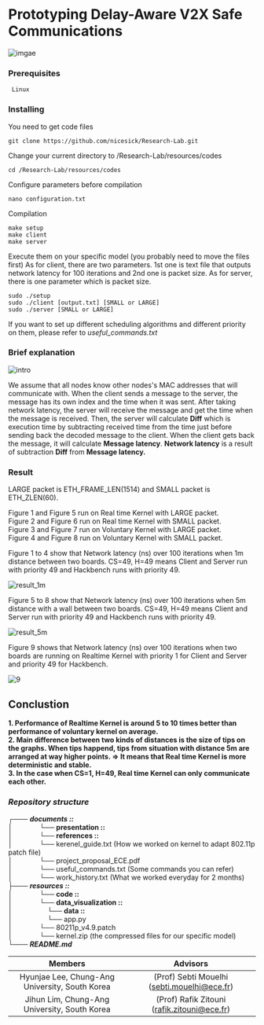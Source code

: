 # Prototyping Delay-Aware V2X Safe Communications

![imgae](https://user-images.githubusercontent.com/29877872/52818029-e3237680-30a5-11e9-8428-835ce1037235.png)

### Prerequisites

```
 Linux 
```
### Installing

You need to get code files

```
git clone https://github.com/nicesick/Research-Lab.git
```

Change your current directory to /Research-Lab/resources/codes

```
cd /Research-Lab/resources/codes
```

Configure parameters before compilation

```
nano configuration.txt
```

Compilation

```
make setup
make client
make server
```

Execute them on your specific model (you probably need to move the files first)
As for client, there are two parameters. 1st one is text file that outputs network latency for 100 iterations and 2nd one is packet size. As for server, there is one parameter which is packet size.

```
sudo ./setup
sudo ./client [output.txt] [SMALL or LARGE]
sudo ./server [SMALL or LARGE]
```

If you want to set up different scheduling algorithms and different priority on them, please refer to *useful_commands.txt*

### Brief explanation

![intro](https://user-images.githubusercontent.com/29877872/53198944-0908c800-361e-11e9-843e-e2157689753f.png)

We assume that all nodes know other nodes's MAC addresses that will communicate with. When the client sends a message to the server, the message has its own index and the time when it was sent. After taking network latency, the server will receive the message and get the time when the message is received. Then, the server will calculate __Diff__ which is execution time by subtracting received time from the time just before sending back the decoded message to the client. When the client gets back the message, it will calculate __Message latency__. __Network latency__ is a result of subtraction __Diff__ from __Message latency.__

### Result

LARGE packet is ETH_FRAME_LEN(1514) and SMALL packet is ETH_ZLEN(60).
  
Figure 1 and Figure 5 run on Real time Kernel with LARGE packet.  
Figure 2 and Figure 6 run on Real time Kernel with SMALL packet.  
Figure 3 and Figure 7 run on Voluntary Kernel with LARGE packet.  
Figure 4 and Figure 8 run on Voluntary Kernel with SMALL packet.  

Figure 1 to 4 show that Network latency (ns) over 100 iterations when 1m distance between two boards. CS=49, H=49 means Client and Server run with priority 49 and Hackbench runs with priority 49.   

![result_1m](https://user-images.githubusercontent.com/29877872/53449096-608da600-3a19-11e9-87d2-1b6858e2c340.png)  

Figure 5 to 8 show that Network latency (ns) over 100 iterations when 5m distance with a wall between two boards. CS=49, H=49 means Client and Server run with priority 49 and Hackbench runs with priority 49.  

![result_5m](https://user-images.githubusercontent.com/29877872/53449124-6e432b80-3a19-11e9-83a1-87d56c68b6fa.png)  


Figure 9 shows that Network latency (ns) over 100 iterations when two boards are running on Realtime Kernel with priority 1 for Client and Server and priority 49 for Hackbench.

![9](https://user-images.githubusercontent.com/29877872/53495326-07b52080-3aa0-11e9-9cc1-a15ca8871a4a.png)   

## Conclustion  

 __1. Performance of Realtime Kernel is around 5 to 10 times better than performance of voluntary kernel on average.  
   2. Main difference between two kinds of distances is the size of tips on the graphs. When tips happend, tips from situation with distance 5m are arranged at way higher points. => It means that Real time Kernel is more deterministic and stable.  
   3. In the case when CS=1, H=49, Real time Kernel can only communicate each other.__        
    
### *Repository structure*  
 ┌─── ___documents ::___  
 │&nbsp;&nbsp;&nbsp;&nbsp;&nbsp;&nbsp;&nbsp;&nbsp;&nbsp;&nbsp;&nbsp;&nbsp;&nbsp;&nbsp;└── __presentation ::__  
 │&nbsp;&nbsp;&nbsp;&nbsp;&nbsp;&nbsp;&nbsp;&nbsp;&nbsp;&nbsp;&nbsp;&nbsp;&nbsp;&nbsp;└── __references ::__  
 │&nbsp;&nbsp;&nbsp;&nbsp;&nbsp;&nbsp;&nbsp;&nbsp;&nbsp;&nbsp;&nbsp;&nbsp;&nbsp;&nbsp;└── kerenel_guide.txt (How we worked on kernel to adapt 802.11p patch file)  
 │&nbsp;&nbsp;&nbsp;&nbsp;&nbsp;&nbsp;&nbsp;&nbsp;&nbsp;&nbsp;&nbsp;&nbsp;&nbsp;&nbsp;└── project_proposal_ECE.pdf  
 │&nbsp;&nbsp;&nbsp;&nbsp;&nbsp;&nbsp;&nbsp;&nbsp;&nbsp;&nbsp;&nbsp;&nbsp;&nbsp;&nbsp;└── useful_commands.txt (Some commands you can refer)  
 │&nbsp;&nbsp;&nbsp;&nbsp;&nbsp;&nbsp;&nbsp;&nbsp;&nbsp;&nbsp;&nbsp;&nbsp;&nbsp;&nbsp;└── work_history.txt (What we worked everyday for 2 months)  
 ├─── ___resources ::___  
 │&nbsp;&nbsp;&nbsp;&nbsp;&nbsp;&nbsp;&nbsp;&nbsp;&nbsp;&nbsp;&nbsp;&nbsp;&nbsp;&nbsp;└── __code ::__  
 │&nbsp;&nbsp;&nbsp;&nbsp;&nbsp;&nbsp;&nbsp;&nbsp;&nbsp;&nbsp;&nbsp;&nbsp;&nbsp;&nbsp;└── __data_visualization ::__  
 │&nbsp;&nbsp;&nbsp;&nbsp;&nbsp;&nbsp;&nbsp;&nbsp;&nbsp;&nbsp;&nbsp;&nbsp;&nbsp;&nbsp;&nbsp;&nbsp;&nbsp;&nbsp;└── __data ::__  
 │&nbsp;&nbsp;&nbsp;&nbsp;&nbsp;&nbsp;&nbsp;&nbsp;&nbsp;&nbsp;&nbsp;&nbsp;&nbsp;&nbsp;&nbsp;&nbsp;&nbsp;&nbsp;└── app.py  
 │&nbsp;&nbsp;&nbsp;&nbsp;&nbsp;&nbsp;&nbsp;&nbsp;&nbsp;&nbsp;&nbsp;&nbsp;&nbsp;&nbsp;└── 80211p_v4.9.patch  
 │&nbsp;&nbsp;&nbsp;&nbsp;&nbsp;&nbsp;&nbsp;&nbsp;&nbsp;&nbsp;&nbsp;&nbsp;&nbsp;&nbsp;└── kernel.zip (the compressed files for our specific model)  
 └─── ___README.md___  

|**<center>Members</center>**|**<center>Advisors</center>**|
|:--------:|:--------:|
|<center> Hyunjae Lee, Chung-Ang University, South Korea </center>|<center>(Prof) Sebti Mouelhi (sebti.mouelhi@ece.fr)</center>|
|<center> Jihun Lim, Chung-Ang University, South Korea </center>|<center>(Prof) Rafik Zitouni (rafik.zitouni@ece.fr)</center>|
